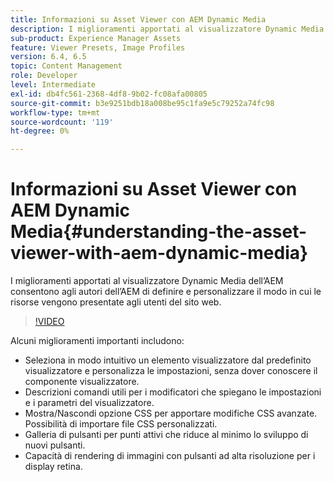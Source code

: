 ```yaml
---
title: Informazioni su Asset Viewer con AEM Dynamic Media
description: I miglioramenti apportati al visualizzatore Dynamic Media dell’AEM consentono agli autori dell’AEM di definire e personalizzare il modo in cui le risorse vengono presentate agli utenti del sito web.
sub-product: Experience Manager Assets
feature: Viewer Presets, Image Profiles
version: 6.4, 6.5
topic: Content Management
role: Developer
level: Intermediate
exl-id: db4fc561-2368-4df8-9b02-fc08afa00805
source-git-commit: b3e9251bdb18a008be95c1fa9e5c79252a74fc98
workflow-type: tm+mt
source-wordcount: '119'
ht-degree: 0%

---
```


# Informazioni su Asset Viewer con AEM Dynamic Media{#understanding-the-asset-viewer-with-aem-dynamic-media}

I miglioramenti apportati al visualizzatore Dynamic Media dell’AEM consentono agli autori dell’AEM di definire e personalizzare il modo in cui le risorse vengono presentate agli utenti del sito web.

>[!VIDEO](https://video.tv.adobe.com/v/17783?quality=12&learn=on)

Alcuni miglioramenti importanti includono:

* Seleziona in modo intuitivo un elemento visualizzatore dal predefinito visualizzatore e personalizza le impostazioni, senza dover conoscere il componente visualizzatore.
* Descrizioni comandi utili per i modificatori che spiegano le impostazioni e i parametri del visualizzatore.
* Mostra/Nascondi opzione CSS per apportare modifiche CSS avanzate. Possibilità di importare file CSS personalizzati.
* Galleria di pulsanti per punti attivi che riduce al minimo lo sviluppo di nuovi pulsanti.
* Capacità di rendering di immagini con pulsanti ad alta risoluzione per i display retina.
